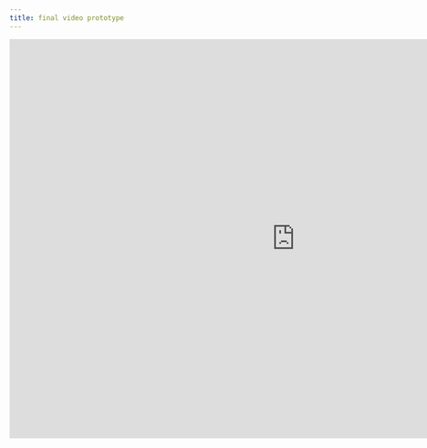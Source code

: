 ```yaml
---
title: final video prototype
---
```


<iframe width="1000" height="700" src="https://www.youtube.com/embed/P4SbEDxzYlU" frameborder="0" allow="accelerometer; autoplay; encrypted-media; gyroscope; picture-in-picture" allowfullscreen></iframe>

